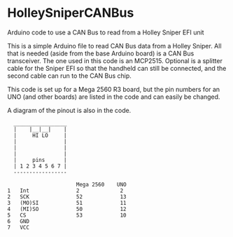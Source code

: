 # HolleySniperCANBus
Arduino code to use a CAN Bus to read from a Holley Sniper EFI unit

This is a simple Arduino file to read CAN Bus data from a Holley Sniper.
All that is needed (aside from the base Arduino board) is a CAN Bus transceiver.  The one used in this code is an MCP2515.
Optional is a splitter cable for the Sniper EFI so that the handheld can still be connected, and the second cable can run to the CAN Bus chip.

This code is set up for a Mega 2560 R3 board, but the pin numbers for an UNO (and other boards) are listed in the code and can easily be changed.

A diagram of the pinout is also in the code.

      _________________
      |    |__|__|    |
      |     HI LO     |
      |               |
      |               |
      |               |
      |     pins      |
      | 1 2 3 4 5 6 7 |
      -----------------

                          Mega 2560    UNO
    1   Int               2             2
    2   SCK               52            13
    3   (MO)SI            51            11
    4   (MI)SO            50            12
    5   CS                53            10
    6   GND
    7   VCC
